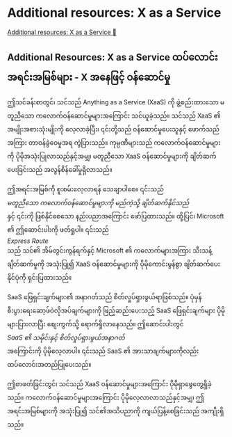 # Additional resources: X as a Service

[Additional resources: X as a Service 🔗](https://www.coursera.org/learn/introduction-to-networking-and-cloud-computing/supplement/n4BUC/additional-resources-x-as-a-service)

## Additional Resources: X as a Service ထပ်လောင်းအရင်းအမြစ်များ - X အနေဖြင့် ဝန်ဆောင်မှု

ဤသင်ခန်းစာတွင်၊ သင်သည် Anything as a Service (XaaS) ကို ဖွဲ့စည်းထားသော မတူညီသော ကလောက်ဝန်ဆောင်မှုများအကြောင်း သင်ယူခဲ့သည်။ သင်သည် XaaS ၏ အမျိုးအစားသုံးမျိုးကို လေ့လာခဲ့ပြီး၊ ၎င်းတို့သည် ဝန်ဆောင်မှုပေးသူနှင့် ဖောက်သည်အကြား တာဝန်ခွဲဝေမှုအရ ကွဲပြားသည်။ ကုမ္ပဏီများသည် ကလောက်ဝန်ဆောင်မှုများကို ပိုမိုအသုံးပြုလာသည်နှင့်အမျှ၊ မတူညီသော XaaS ဝန်ဆောင်မှုများကို ချိတ်ဆက်ပေးခြင်းသည် အလွန်စိန်ခေါ်မှုရှိလာသည်။

ဤအရင်းအမြစ်ကို စူးစမ်းလေ့လာရန် သေချာပါစေ။ ၎င်းသည်  
_မတူညီသော ကလောက်ဝန်ဆောင်မှုများကို မည်ကဲ့သို့ ချိတ်ဆက်နိုင်သည်_  
နှင့် ၎င်းကို ဖြစ်နိုင်စေသော နည်းပညာအကြောင်း ဖော်ပြထားသည်။ ထို့ပြင်၊ Microsoft ၏ ဤဆောင်းပါးကို ဖတ်ရှုပါ။ ၎င်းသည်  
_Express Route_  
သည် သင်၏ အိမ်တွင်းကွန်ရက်နှင့် Microsoft ၏ ကလောက်များအကြား သီးသန့်ချိတ်ဆက်မှုကို အသုံးပြု၍ XaaS ဝန်ဆောင်မှုများကို ပိုမိုကောင်းမွန်စွာ ချိတ်ဆက်ပေးနိုင်ပုံကို ရှင်းပြထားသည်။

SaaS ဖြေရှင်းချက်များ၏ အနာဂတ်သည် စိတ်လှုပ်ရှားဖွယ်ရာဖြစ်သည်။ ပုံမှန်စီးပွားရေးဆော့ဖ်ဝဲလိုအပ်ချက်များကို ဖြည့်ဆည်းပေးသည့် SaaS ဖြေရှင်းချက်များ ပိုမိုများပြားလာပြီး စျေးကွက်သို့ ရောက်ရှိလာနေသည်။ ဤဆောင်းပါးတွင်  
_SaaS ၏ သမိုင်းနှင့် စိတ်လှုပ်ရှားဖွယ်အနာဂတ်_  
အကြောင်းကို ပိုမိုလေ့လာပါ။ ၎င်းသည် SaaS ၏ အားသာချက်များကိုလည်း ထပ်လောင်းအတည်ပြုပေးသည်။

ဤစာဖတ်ခြင်းတွင်၊ သင်သည် XaaS ဝန်ဆောင်မှုများအကြောင်း ပိုမိုရှာဖွေတွေ့ရှိခဲ့သည်။ ကလောက်ဝန်ဆောင်မှုများအကြောင်း ပိုမိုလေ့လာလာသည်နှင့်အမျှ၊ ဤအရင်းအမြစ်များကို အသုံးပြု၍ သင်၏အသိပညာကို ကျယ်ပြန့်စေခြင်းသည် အကျိုးရှိသည်။

